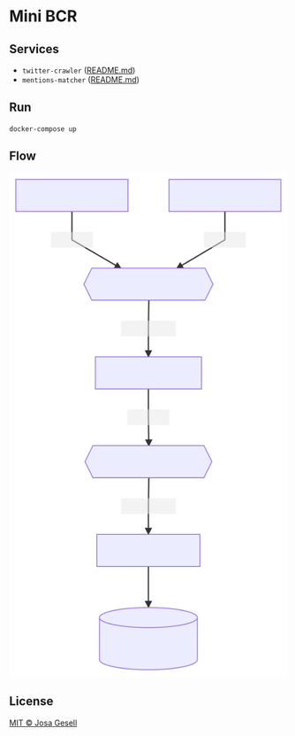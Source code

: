 # Mini BCR

## Services

- `twitter-crawler` ([README.md](twitter-crawler/README.md))
- `mentions-matcher` ([README.md](mentions-matcher/README.md))

## Run

```
docker-compose up
```

## Flow

![Flow chart](.github/assets/diagrams/flow-chart.mmd.svg)

## License

[MIT © Josa Gesell](LICENSE)

